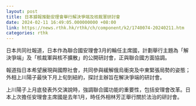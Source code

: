 ```yaml
---
layout: post
title: 日本據報推動安理會舉行解決爭端及核裁軍研討會
date: 2024-02-11 16:49:05.000000000 +08:00
link: https://news.rthk.hk/rthk/ch/component/k2/1740074-20240211.htm
categories: rthk
---
```


日本共同社報道，日本作為聯合國安理會3月的輪任主席國，計劃舉行主題為「解決爭端」及「核裁軍與核不擴散」的公開研討會，正與聯合國方面協調。

報道指日本希望展現與國際社會，共同參與緩解俄烏衝突及中東緊張局勢的姿態；外相上川陽子最快下月上旬到紐約，探討主辦旨在解決爭端的研討會。

上川陽子上月底發表外交演說時，強調聯合國功能的重要性，包括安理會改革。日本上次擔任安理會主席國是去年1月，時任外相林芳正舉行關於法治的研討會。
